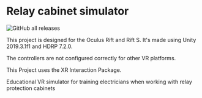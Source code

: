 # Relay cabinet simulator
![GitHub all releases](https://img.shields.io/github/downloads/DontCallMeShurley/VR-Igrids/total?style=plastic)

This project is designed for the Oculus Rift and Rift S. It's made using Unity 2019.3.1f1 and HDRP 7.2.0.

The controllers are not configured correctly for other VR platforms.

This Project uses the XR Interaction Package.

Educational VR simulator for training electricians when working with relay protection cabinets
